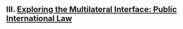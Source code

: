 ## III. [Exploring the Multilateral Interface: Public International Law](https://github.com/lexmerca/TTIPv2_ToC)
